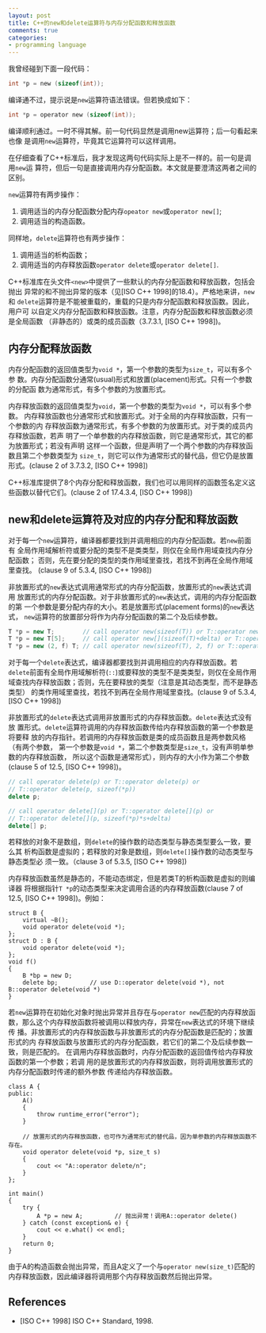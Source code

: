 ```yaml
---
layout: post
title: C++的new和delete运算符与内存分配函数和释放函数
comments: true
categories:
- programming language
---
```


我曾经碰到下面一段代码：
``` c
int *p = new (sizeof(int));
```
编译通不过，提示说是`new`运算符语法错误。但若换成如下：
``` c
int *p = operator new (sizeof(int));
```
编译顺利通过。一时不得其解。前一句代码显然是调用new运算符；后一句看起来也像
是调用`new`运算符，毕竟其它运算符可以这样调用。
<!--more-->

在仔细查看了C++标准后，我才发现这两句代码实际上是不一样的。前一句是调用`new`运
算符，但后一句是直接调用内存分配函数。本文就是要澄清这两者之间的区别。

`new`运算符有两步操作：

1.  调用适当的内存分配函数分配内存`opeator new`或`operator new[]`;
2.  调用适当的构造函数。

同样地，`delete`运算符也有两步操作：

1.  调用适当的析构函数；
2.  调用适当的内存释放函数`operator delete`或`operator delete[]`.

C++标准库在头文件`<new>`中提供了一些默认的内存分配函数和释放函数，包括会抛出
异常的和不抛出异常的版本（见[ISO C++ 1998]的18.4）。严格地来讲，`new`和
`delete`运算符是不能被重载的，重载的只是内存分配函数和释放函数。因此，用户可
以自定义内存分配函数和释放函数。注意，内存分配函数和释放函数必须是全局函数
（非静态的）或类的成员函数（3.7.3.1, [ISO C++ 1998])。

## 内存分配释放函数

内存分配函数的返回值类型为`void *`，第一个参数的类型为`size_t`，可以有多个参
数。内存分配函数分通常(usual)形式和放置(placement)形式。只有一个参数的分配函
数为通常形式，有多个参数的为放置形式。

内存释放函数的返回值类型为`void`，第一个参数的类型为`void *`，可以有多个参数。
内存释放函数也分通常形式和放置形式。对于全局的内存释放函数，只有一个参数的内
存释放函数为通常形式，有多个参数的为放置形式。对于类的成员内存释放函数，若声
明了一个单参数的内存释放函数，则它是通常形式，其它的都为放置形式；若没有声明
这样一个函数，但是声明了一个两个参数的内存释放函数且第二个参数类型为
`size_t`，则它可以作为通常形式的替代品，但它仍是放置形式。(clause 2 of
3.7.3.2, [ISO C++ 1998])

C++标准库提供了8个内存分配和释放函数，我们也可以用同样的函数签名定义这些函数以替代它们。(clause 2 of 17.4.3.4, [ISO C++ 1998])

## new和delete运算符及对应的内存分配和释放函数

对于每一个`new`运算符，编译器都要找到并调用相应的内存分配函数。若`new`前面有
全局作用域解析符或要分配的类型不是类类型，则仅在全局作用域查找内存分配函数；
否则，先在要分配的类型的类作用域里查找，若找不到再在全局作用域里查找。
(clause 9 of 5.3.4, [ISO C++ 1998])

非放置形式的`new`表达式调用通常形式的内存分配函数，放置形式的`new`表达式调用
放置形式的内存分配函数。对于非放置形式的`new`表达式，调用的内存分配函数的第
一个参数是要分配内存的大小。若是放置形式(placement forms)的`new`表达式，
`new`运算符的放置部分将作为内存分配函数的第二个及后续参数。
``` c++
T *p = new T;        // call operator new(sizeof(T)) or T::operator new(sizeof(T))
T *p = new T[5];     // call operator new[](sizeof(T)+delta) or T::operator new[](sizeof(T)+delta)
T *p = new (2, f) T; // call operator new(sizeof(T), 2, f) or T::operator new(sizeof(T), 2, f)
```
对于每一个`delete`表达式，编译器都要找到并调用相应的内存释放函数。若
`delete`前面有全局作用域解析符(`::`)或要释放的类型不是类类型，则仅在全局作用
域查找内存释放函数；否则，先在要释放的类型（注意是其动态类型，而不是静态类型）
的类作用域里查找，若找不到再在全局作用域里查找。(clause 9 of 5.3.4, [ISO
C++ 1998])

非放置形式的`delete`表达式调用非放置形式的内存释放函数。`delete`表达式没有放
置形式。`delete`运算符调用的内存释放函数传给内存释放函数的第一个参数是将要释
放的内存指针。若调用的内存释放函数是类的成员函数且是两参数风格（有两个参数，
第一个参数是`void *`，第二个参数类型是`size_t`，没有声明单参数的内存释放函数，
所以这个函数是通常形式），则内存的大小作为第二个参数(clause 5 of 12.5, [ISO
C++ 1998])。
``` c++
// call operator delete(p) or T::operator delete(p) or 
// T::operator delete(p, sizeof(*p))
delete p;    

// call operator delete[](p) or T::operator delete[](p) or
// T::operator delete[](p, sizeof(*p)*s+delta)
delete[] p;  
```
若释放的对象不是数组，则`delete`的操作数的动态类型与静态类型要么一致，要么其
析构函数是虚拟的；若释放的对象是数组，则`delete[]`操作数的动态类型与静态类型必
须一致。（clause 3 of 5.3.5, [ISO C++ 1998])
    
内存释放函数虽然是静态的，不能动态绑定，但是若类T的析构函数是虚拟的则编译器
将根据指针`T *p`的动态类型来决定调用合适的内存释放函数(clause 7 of 12.5, [ISO
C++ 1998])。例如：
    
    struct B {
        virtual ~B();
        void operator delete(void *);
    };
    struct D : B {
        void operator delete(void *);
    };
    void f()
    {
        B *bp = new D;
        delete bp;         // use D::operator delete(void *), not B::operator delete(void *)
    }

若`new`运算符在初始化对象时抛出异常并且存在与`operator new`匹配的内存释放函
数，那么这个内存释放函数将被调用以释放内存，异常在`new`表达式的环境下继续传
播。非放置形式的内存释放函数与非放置形式的内存分配函数是匹配的；放置形式的内
存释放函数与放置形式的内存分配函数，若它们的第二个及后续参数一致，则是匹配的。
在调用内存释放函数时，内存分配函数的返回值传给内存释放函数的第一个参数；若调
用的是放置形式的内存释放函数，则将调用放置形式的内存分配函数时传递的额外参数
传递给内存释放函数。
    
    class A {
    public:
        A()
        {
            throw runtime_error("error");
        }

        // 放置形式的内存释放函数，也可作为通常形式的替代品，因为单参数的内存释放函数不存在。
        void operator delete(void *p, size_t s) 
        {
            cout << "A::operator delete/n";
        }
    };
    
    int main()
    {
        try {
            A *p = new A;         // 抛出异常！调用A::operator delete()
        } catch (const exception& e) {
            cout << e.what() << endl;
        }
        return 0;
    }

由于A的构造函数会抛出异常，而且A定义了一个与`operator new(size_t)`匹配的内存释放函数，因此编译器将调用那个内存释放函数然后抛出异常。

## References
* [ISO C++ 1998] ISO C++ Standard, 1998.
